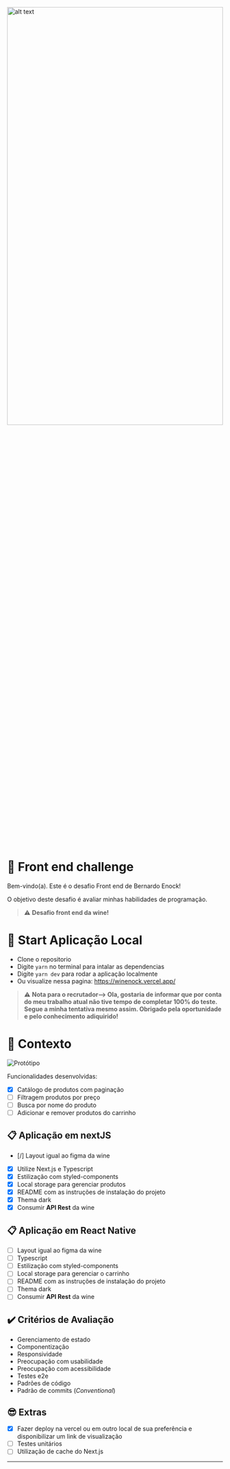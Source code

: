 <img src="https://firebasestorage.googleapis.com/v0/b/teste-upload-b324a.appspot.com/o/Logo-Wine-990x640.jpeg?alt=media&token=d07a516f-6880-4c8c-8dea-723f36687d95" alt="alt text" width="100%" height="50%">

# 🚀 Front end challenge

Bem-vindo(a). Este é o desafio Front end de Bernardo Enock!

O objetivo deste desafio é avaliar minhas habilidades de programação.

> ⚠️ **Desafio front end da wine!**

# 🚀 Start Aplicação Local

- Clone o repositorio
- Digite `yarn` no terminal para intalar as dependencias
- Digite `yarn dev` para rodar a aplicação localmente
- Ou visualize nessa pagina: https://winenock.vercel.app/

> ⚠️ **Nota para o recrutador--> Ola, gostaria de informar que por conta do meu trabalho atual não tive tempo de completar 100% do teste. Segue a minha tentativa mesmo assim. Obrigado pela oportunidade e pelo conhecimento adiquirido!**

# 🧠 Contexto

![Protótipo](https://firebasestorage.googleapis.com/v0/b/teste-upload-b324a.appspot.com/o/Captura%20de%20Tela%202021-11-01%20a%CC%80s%2014.44.04.png?alt=media&token=92acea99-9f2d-46b5-bced-4b384acf808f)

Funcionalidades desenvolvidas:

- [x] Catálogo de produtos com paginação
- [ ] Filtragem produtos por preço
- [ ] Busca por nome do produto
- [ ] Adicionar e remover produtos do carrinho

## 📋 Aplicação em nextJS

- [/] Layout igual ao figma da wine
- [x] Utilize Next.js e Typescript
- [x] Estilização com styled-components
- [x] Local storage para gerenciar produtos
- [x] README com as instruções de instalação do projeto
- [x] Thema dark
- [x] Consumir **API Rest** da wine

## 📋 Aplicação em React Native

- [ ] Layout igual ao figma da wine
- [ ] Typescript
- [ ] Estilização com styled-components
- [ ] Local storage para gerenciar o carrinho
- [ ] README com as instruções de instalação do projeto
- [ ] Thema dark
- [ ] Consumir **API Rest** da wine

## ✔️ Critérios de Avaliação

- Gerenciamento de estado
- Componentização
- Responsividade
- Preocupação com usabilidade
- Preocupação com acessibilidade
- Testes e2e
- Padrões de código
- Padrão de commits (_Conventional_)

## 😎 Extras

- [x] Fazer deploy na vercel ou em outro local de sua preferência e disponibilizar um link de visualização
- [ ] Testes unitários
- [ ] Utilização de cache do Next.js

---

